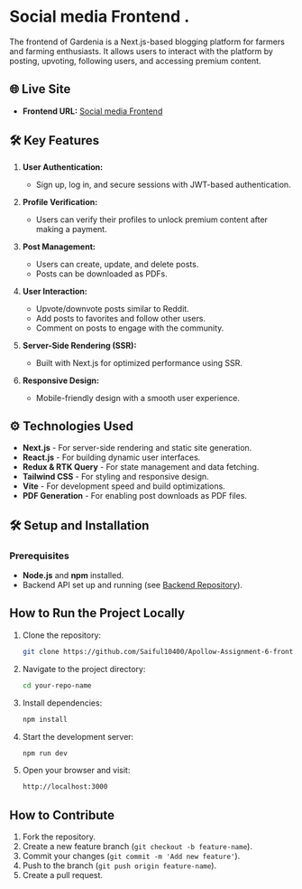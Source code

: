 # Social media Frontend .

The frontend of Gardenia is a Next.js-based blogging platform for farmers and farming enthusiasts. It allows users to interact with the platform by posting, upvoting, following users, and accessing premium content.

## 🌐 Live Site 

- **Frontend URL:** [Social media Frontend](https://socialmedia10400.vercel.app/)

## 🛠️ Key Features

1. **User Authentication:**
   - Sign up, log in, and secure sessions with JWT-based authentication.

2. **Profile Verification:**
   - Users can verify their profiles to unlock premium content after making a payment.
 
3. **Post Management:**
   - Users can create, update, and delete posts.
   - Posts can be downloaded as PDFs.

4. **User Interaction:**
   - Upvote/downvote posts similar to Reddit.
   - Add posts to favorites and follow other users.
   - Comment on posts to engage with the community.

5. **Server-Side Rendering (SSR):**
   - Built with Next.js for optimized performance using SSR.

6. **Responsive Design:**
   - Mobile-friendly design with a smooth user experience.

## ⚙️ Technologies Used

- **Next.js** - For server-side rendering and static site generation.
- **React.js** - For building dynamic user interfaces.
- **Redux & RTK Query** - For state management and data fetching.
- **Tailwind CSS** - For styling and responsive design.
- **Vite** - For development speed and build optimizations.
- **PDF Generation** - For enabling post downloads as PDF files.

## 🛠️ Setup and Installation

### Prerequisites

- **Node.js** and **npm** installed.
- Backend API set up and running (see [Backend Repository](https://github.com/Saiful10400/Apollow-Assignment-6-back-end)).

## How to Run the Project Locally

1. Clone the repository:

    ```bash
    git clone https://github.com/Saiful10400/Apollow-Assignment-6-front-end
    ```

2. Navigate to the project directory:

    ```bash
    cd your-repo-name
    ```

3. Install dependencies:

    ```bash
    npm install
    ```

4. Start the development server:

    ```bash
    npm run dev
    ```

5. Open your browser and visit:

    ```bash
    http://localhost:3000
    ```

## How to Contribute

1. Fork the repository.
2. Create a new feature branch (`git checkout -b feature-name`).
3. Commit your changes (`git commit -m 'Add new feature'`).
4. Push to the branch (`git push origin feature-name`).
5. Create a pull request.
